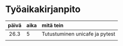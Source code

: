 # Työaikakirjanpito

| päivä | aika | mitä tein  |
| :----:|:-----| :-----|
|  26.3 | 5    | Tutustuminen unicafe ja pytest  |
|       |      | 
